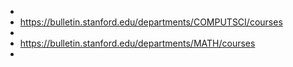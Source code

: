 -
- https://bulletin.stanford.edu/departments/COMPUTSCI/courses
-
- https://bulletin.stanford.edu/departments/MATH/courses
-